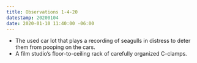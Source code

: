 ```yaml
---
title: Observations 1-4-20
datestamp: 20200104
date: 2020-01-10 11:40:00 -06:00
---
```


- The used car lot that plays a recording of seagulls in distress to deter them from pooping on the cars.
- A film studio’s floor-to-ceiling rack of carefully organized C-clamps.
